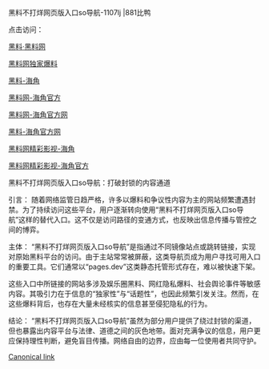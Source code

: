 黑料不打烊网页版入口so导航-1107lj |881比鸭

点击访问：

<a href="https://heiliaolvzlu3.pages.dev">黑料·黑料网</a>

<a href="https://heiliaoyvnrda.pages.dev">黑料网独家爆料</a>

<a href="https://heiliao5s28gk.pages.dev">黑料-海角</a>

<a href="https://heiliaoryrhyu.pages.dev">黑料网-海角官方</a>

<a href="https://heiliaokof3cy.pages.dev">黑料网-海角官方网</a>

<a href="https://heiliaox6jgh3.pages.dev">黑料-海角官方网</a>

<a href="https://heiliao9wsbg3.pages.dev">黑料网精彩影视-海角</a>

<a href="https://heiliaoubleqx.pages.dev">黑料网精彩影视-海角官方</a>

黑料不打烊网页版入口so导航：打破封锁的内容通道

引言：
随着网络监管日趋严格，许多以爆料和争议性内容为主的网站频繁遭遇封禁。为了持续访问这些平台，用户逐渐转向使用“黑料不打烊网页版入口so导航”这样的替代入口。这不仅是访问路径的变通方式，也反映出信息传播与管控之间的博弈。

主体：
“黑料不打烊网页版入口so导航”是指通过不同镜像站点或跳转链接，实现对原始黑料平台的访问。由于主站常常被屏蔽，这类导航页成为用户寻找可用入口的重要工具。它们通常以“pages.dev”这类静态托管形式存在，难以被快速下架。

这些入口中所链接的网站多涉及娱乐圈黑料、网红隐私爆料、社会舆论事件等敏感内容。其吸引力在于信息的“独家性”与“话题性”，也因此频繁引发关注。然而，在这些爆料背后，也存在大量未经核实的信息甚至侵犯隐私的行为。

结论：
“黑料不打烊网页版入口so导航”虽然为部分用户提供了绕过封锁的渠道，但也暴露出内容平台与法律、道德之间的灰色地带。面对充满争议的信息，用户更应保持理性判断，避免盲目传播。网络自由的边界，应由每一位使用者共同守护。

[Canonical link](https://github.com/nno99888/nno1 )
